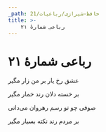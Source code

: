 ```yaml
---
_path: حافظ-شیرازی/رباعیات/21
title: >-
    رباعی شمارهٔ ۲۱
---
```

# رباعی شمارهٔ ۲۱

<div class="b" id="bn1"><div class="m1"><p>عشق رخ یار بر من زار مگیر</p></div>
<div class="m2"><p>بر خسته دلان رند خمار مگیر</p></div></div>
<div class="b" id="bn2"><div class="m1"><p>صوفی چو تو رسم رهروان می‌دانی</p></div>
<div class="m2"><p>بر مردم رند نکته بسیار مگیر</p></div></div>
